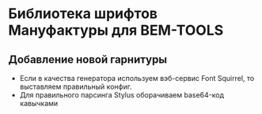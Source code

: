 # Библиотека шрифтов Мануфактуры для BEM-TOOLS


## Добавление новой гарнитуры ##
* Если в качества генератора используем вэб-сервис Font Squirrel, то выставляем правильный конфиг.
* Для правильного парсинга Stylus оборачиваем base64-код кавычками